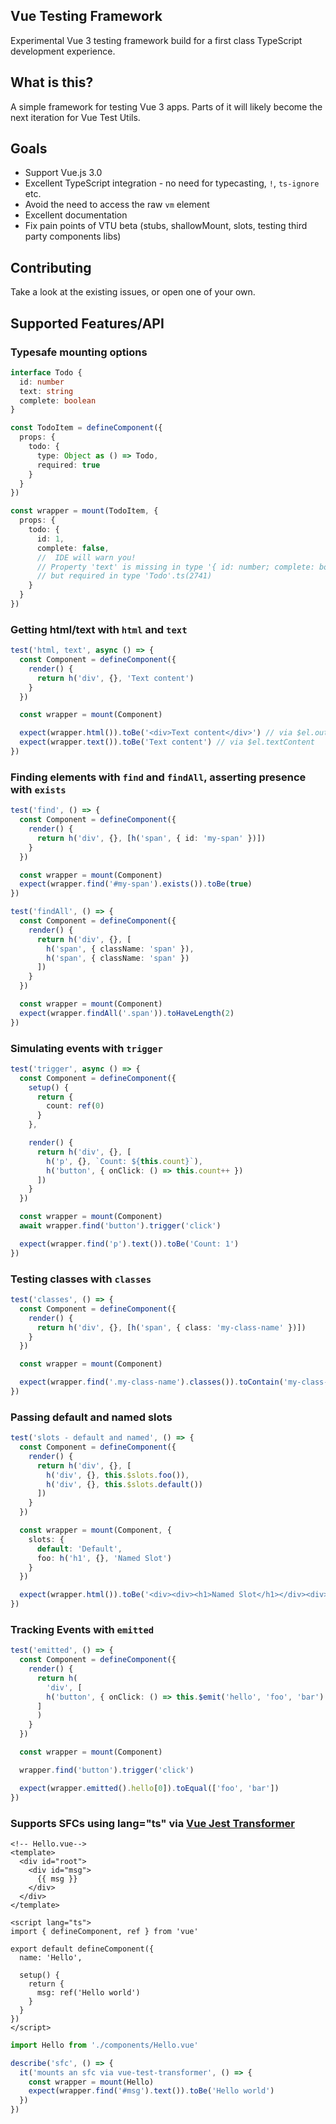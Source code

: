 ## Vue Testing Framework

Experimental Vue 3 testing framework build for a first class TypeScript development experience.

## What is this?

A simple framework for testing Vue 3 apps. Parts of it will likely become the next iteration for Vue Test Utils.

## Goals

- Support Vue.js 3.0
- Excellent TypeScript integration - no need for typecasting, `!`, `ts-ignore` etc.
- Avoid the need to access the raw `vm` element
- Excellent documentation
- Fix pain points of VTU beta (stubs, shallowMount, slots, testing third party components libs)

## Contributing

Take a look at the existing issues, or open one of your own.

## Supported Features/API

### Typesafe mounting options

```ts
interface Todo {
  id: number
  text: string
  complete: boolean
}

const TodoItem = defineComponent({
  props: {
    todo: {
      type: Object as () => Todo,
      required: true
    }
  }
})

const wrapper = mount(TodoItem, {
  props: {
    todo: {
      id: 1,
      complete: false, 
      //  IDE will warn you!
      // Property 'text' is missing in type '{ id: number; complete: boolean; }' 
      // but required in type 'Todo'.ts(2741)
    }
  }
})
```

### Getting html/text with `html` and `text`

```ts
test('html, text', async () => {
  const Component = defineComponent({
    render() {
      return h('div', {}, 'Text content')
    }
  })

  const wrapper = mount(Component)

  expect(wrapper.html()).toBe('<div>Text content</div>') // via $el.outerHTML
  expect(wrapper.text()).toBe('Text content') // via $el.textContent
})
```
### Finding elements with `find` and `findAll`, asserting presence with `exists`

```ts
test('find', () => {
  const Component = defineComponent({
    render() {
      return h('div', {}, [h('span', { id: 'my-span' })])
    }
  })

  const wrapper = mount(Component)
  expect(wrapper.find('#my-span').exists()).toBe(true)
})

test('findAll', () => {
  const Component = defineComponent({
    render() {
      return h('div', {}, [
        h('span', { className: 'span' }),
        h('span', { className: 'span' })
      ])
    }
  })

  const wrapper = mount(Component)
  expect(wrapper.findAll('.span')).toHaveLength(2)
})
```

### Simulating events with `trigger`

```ts
test('trigger', async () => {
  const Component = defineComponent({
    setup() {
      return {
        count: ref(0)
      }
    },

    render() {
      return h('div', {}, [
        h('p', {}, `Count: ${this.count}`),
        h('button', { onClick: () => this.count++ })
      ])
    }
  })

  const wrapper = mount(Component)
  await wrapper.find('button').trigger('click')

  expect(wrapper.find('p').text()).toBe('Count: 1')
})
```

### Testing classes with `classes`

```ts
test('classes', () => {
  const Component = defineComponent({
    render() {
      return h('div', {}, [h('span', { class: 'my-class-name' })])
    }
  })

  const wrapper = mount(Component)

  expect(wrapper.find('.my-class-name').classes()).toContain('my-class-name')
})
```

### Passing default and named slots

```ts
test('slots - default and named', () => {
  const Component = defineComponent({
    render() {
      return h('div', {}, [
        h('div', {}, this.$slots.foo()),
        h('div', {}, this.$slots.default())
      ])
    }
  })

  const wrapper = mount(Component, {
    slots: {
      default: 'Default',
      foo: h('h1', {}, 'Named Slot')
    }
  })

  expect(wrapper.html()).toBe('<div><div><h1>Named Slot</h1></div><div>Default</div></div>')
})
```

### Tracking Events with `emitted`

```ts
test('emitted', () => {
  const Component = defineComponent({
    render() {
      return h(
        'div', [
        h('button', { onClick: () => this.$emit('hello', 'foo', 'bar') })
      ]
      )
    }
  })

  const wrapper = mount(Component)

  wrapper.find('button').trigger('click')

  expect(wrapper.emitted().hello[0]).toEqual(['foo', 'bar'])
})
  ```


### Supports SFCs using lang="ts" via [Vue Jest Transformer](https://github.com/lmiller1990/vue-jest-transformer) 

```vue
<!-- Hello.vue-->
<template>
  <div id="root">
    <div id="msg">
      {{ msg }}
    </div>
  </div>
</template>

<script lang="ts">
import { defineComponent, ref } from 'vue'

export default defineComponent({
  name: 'Hello',

  setup() {
    return {
      msg: ref('Hello world')
    }
  }
})
</script>
```

```ts
import Hello from './components/Hello.vue'

describe('sfc', () => {
  it('mounts an sfc via vue-test-transformer', () => {
    const wrapper = mount(Hello)
    expect(wrapper.find('#msg').text()).toBe('Hello world')
  })
})
```